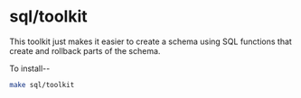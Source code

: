 sql/toolkit
===========

This toolkit just makes it easier to create
a schema using SQL functions that create 
and rollback parts of the schema.

To install--

```bash
make sql/toolkit
```